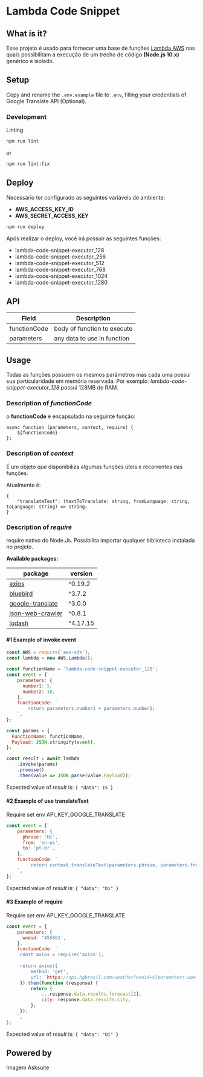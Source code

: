 
# Lambda Code Snippet
  
## What is it?

Esse projeto é usado para fornecer uma base de funções [Lambda AWS](https://aws.amazon.com/pt/lambda/) nas quais possibilitam a execução de um trecho de código **(Node.js 10.x)** genérico e isolado.

## Setup  
  
Copy and rename the `.env.example` file to `.env`, filling your credentials of Google Translate API (Optional).  
  
### Development
  
Linting  
```bat  
npm run lint  
```  
or  
```bat  
npm run lint:fix  
```  
  
## Deploy  
Necessário ter configurado as seguintes variáveis de ambiente:
 - **AWS_ACCESS_KEY_ID**
 - **AWS_SECRET_ACCESS_KEY**
  
 ```bat  
npm run deploy
```  

Após realizar o deploy, você irá possuir as seguintes funções:

- lambda-code-snippet-executor_128
- lambda-code-snippet-executor_256
- lambda-code-snippet-executor_512
- lambda-code-snippet-executor_768
- lambda-code-snippet-executor_1024
- lambda-code-snippet-executor_1280

## API

| Field | Description |
|-- | -- |
| functionCode | body of function to execute |
| parameters | any data to use in function |

## Usage

Todas as funções possuem os mesmos parâmetros mas cada uma possui sua particularidade em memória reservada. 
Por exemplo: _lambda-code-snippet-executor_128_ possui 128MB de RAM. 


### Description of *functionCode*

o **functionCode** é encapsulado na seguinte função:
```
async function (parameters, context, require) {
    ${functionCode}
};
```

### Description of *context*

É um objeto que disponibiliza algumas funções úteis e recorrentes das funções. 

Atualmente é:

```
{
    "translateText": (textToTranslate: string, fromLanguage: string, toLanguage: string) => string;
}
```

### Description of *require*
require nativo do Node.Js. Possibilita importar qualquer biblioteca instalada no projeto.

**Available packages:**

| package | version |
| -- | -- |
| [axios](https://www.npmjs.com/package/axios) | ^0.19.2 |
| [bluebird](https://www.npmjs.com/package/bluebird) | ^3.7.2 |
| [google-translate](https://www.npmjs.com/package/google-translate) | ^3.0.0 |
| [json-web-crawler](https://www.npmjs.com/package/json-web-crawler) | ^0.8.1 |
| [lodash](https://www.npmjs.com/package/lodash) | ^4.17.15 |

#### #1 Example of invoke event
```javascript
const AWS = require('aws-sdk');
const lambda = new AWS.Lambda();

const functionName = 'lambda-code-snippet-executor_128';
const event = {
    parameters: {
      number1: 5,
      number2: 10,
    },
    functionCode: `
        return parameters.number1 + parameters.number2;
    `,
};

const params = {
  FunctionName: functionName,
  Payload: JSON.stringify(event),
};

const result = await lambda
    .invoke(params)
    .promise()
    .then(value => JSON.parse(value.Payload));

```
Expected value of *result* is: ``{ "data": 15 }`` 


#### #2 Example of use translateText
Require set env API_KEY_GOOGLE_TRANSLATE
```javascript
const event = {
    parameters: {
      phrase: 'Hi',
      from: 'en-us',
      to: 'pt-br',
    },
    functionCode: `
         return context.translateText(parameters.phrase, parameters.from, parameters.to);
    `,
};

```
Expected value of *result* is: ``{ "data": "Oi" }`` 

#### #3 Example of require 
Require set env API_KEY_GOOGLE_TRANSLATE
```javascript
const event = {
    parameters: {
      woeid: '455861',
    },
    functionCode: `
     const axios = require('axios');
     
     return axios({
         method: 'get',
         url: `https://api.hgbrasil.com/weather?woeid=${parameters.woeid}`,
     }).then(function (response) {
         return {
             ...response.data.results.forecast[2],
             city: response.data.results.city,
         };
     });
    `,
};

```
Expected value of *result* is: ``{ "data": "Oi" }`` 

## Powered by 

Imagem Asksuite
